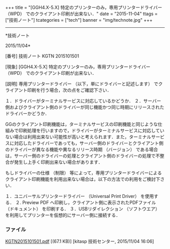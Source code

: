 ﻿+++
title = "[GGH4.X-5.X] 特定のプリンターのみ，専用プリンタードライバー （WPD） でのクライアント印刷が出来ない．"
date = "2015-11-04"
ttags = ["技術ノート"]
tcategories = ["tech"]
banner = "img/technote.jpg"
+++

-----------------------------------------------------------------------------------------------------------------------------

*技術ノート

2015/11/04*


[番号]
技術ノート KGTN 2015101501

[現象]
[GGH4.X-5.X] 特定のプリンターのみ，専用プリンタードライバー （WPD）
でのクライアント印刷が出来ない．

[説明]
専用プリンタードライバー （以下，単にドライバーと記述します）
でクライアント印刷を行う場合，次の点をご確認下さい．

１．ドライバーがターミナルサービスに対応しているかどうか．
２．サーバー側およびクライアント側のドライバーが同じ機能かつ同じ時期にリリースされたドライバーかどうか．

GGのクライアント印刷機能は，ターミナルサービスの印刷機能と同じような仕組みで印刷処理を行いますので，ドライバーがターミナルサービスに対応していない場合は利用出来ない可能性が高いと考えられます．また，ターミナルサービスに対応したドライバーであっても，サーバー側のドライバーとクライアント側のドライバーが異なる機能や異なるリリース時期
（バージョン）
である場合は，サーバー側のドライバーの処理とクライアント側のドライバーの処理で不整合が発生し上手く印刷出来ない場合があります．

もしドライバーの仕様 （制限）
等によって，専用プリンタードライバーによるクライアント印刷機能を利用出来ない場合は，以下の方法での利用をご検討下さい．

１．ユニバーサルプリンタードライバー （Universal Print Driver）
を使用する．
２. Preview PDF へ印刷し，クライアント側に表示されたPDFファイル
（ドキュメント） を印刷する．
３．USBリダイレクション （ソフトウエア）
を利用してプリンターを仮想的にサーバー側に接続する．


### ファイル

 
 


[KGTN2015101501.pdf](http://techreport.kitasp.net/attachments/download/2291/KGTN2015101501.pdf)
 [(67.1 KB)] [kitasp 技術センター, 2015/11/04
16:06]


 


 

